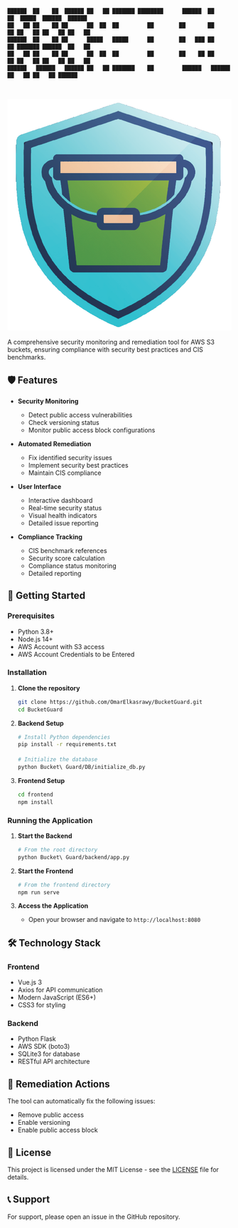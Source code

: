 ```
██████  ██    ██  ██████ ██   ██ ███████ ████████      ██████  ██    ██  █████  ██████  ██████  
██   ██ ██    ██ ██      ██  ██  ██         ██        ██       ██    ██ ██   ██ ██   ██ ██   ██ 
██████  ██    ██ ██      █████   █████      ██        ██   ███ ██    ██ ███████ ██████  ██   ██ 
██   ██ ██    ██ ██      ██  ██  ██         ██        ██    ██ ██    ██ ██   ██ ██   ██ ██   ██ 
██████   ██████   ██████ ██   ██ ███████    ██         ██████   ██████  ██   ██ ██   ██ ██████  
                                                                                                
                                                                                                
```


![BucketGuard Logo](frontend/src/assets/logoBG.png)

A comprehensive security monitoring and remediation tool for AWS S3 buckets, ensuring compliance with security best practices and CIS benchmarks.

## 🛡️ Features

- **Security Monitoring**
  - Detect public access vulnerabilities
  - Check versioning status
  - Monitor public access block configurations

- **Automated Remediation**
  - Fix identified security issues
  - Implement security best practices
  - Maintain CIS compliance

- **User Interface**
  - Interactive dashboard
  - Real-time security status
  - Visual health indicators
  - Detailed issue reporting

- **Compliance Tracking**
  - CIS benchmark references
  - Security score calculation
  - Compliance status monitoring
  - Detailed reporting

## 🚀 Getting Started

### Prerequisites

- Python 3.8+
- Node.js 14+
- AWS Account with S3 access
- AWS Account Credentials to be Entered
### Installation

1. **Clone the repository**
   ```bash
   git clone https://github.com/OmarElkasrawy/BucketGuard.git
   cd BucketGuard
   ```

2. **Backend Setup**
   ```bash
   # Install Python dependencies
   pip install -r requirements.txt
   
   # Initialize the database
   python Bucket\ Guard/DB/initialize_db.py
   ```

3. **Frontend Setup**
   ```bash
   cd frontend
   npm install
   ```

### Running the Application

1. **Start the Backend**
   ```bash
   # From the root directory
   python Bucket\ Guard/backend/app.py
   ```

2. **Start the Frontend**
   ```bash
   # From the frontend directory
   npm run serve
   ```

3. **Access the Application**
   - Open your browser and navigate to `http://localhost:8080`

## 🛠️ Technology Stack

### Frontend
- Vue.js 3
- Axios for API communication
- Modern JavaScript (ES6+)
- CSS3 for styling

### Backend
- Python Flask
- AWS SDK (boto3)
- SQLite3 for database
- RESTful API architecture

## 🔧 Remediation Actions

The tool can automatically fix the following issues:

- Remove public access
- Enable versioning
- Enable public access block

## 📝 License

This project is licensed under the MIT License - see the [LICENSE](LICENSE) file for details.

## 📞 Support

For support, please open an issue in the GitHub repository.


